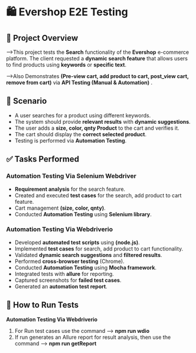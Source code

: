 # 🛍️ Evershop E2E Testing  

## 📌 Project Overview  
-->This project tests the **Search** functionality of the **Evershop** e-commerce platform. The client requested a **dynamic search feature** that allows users to find products using **keywords** or **specific text**.  

-->Also Demonstrates **(Pre-view cart, add product to cart, post_view cart, remove from cart)** via **API Testing (Manual & Automation)** .

## 🔎 Scenario  
- A user searches for a product using different keywords.  
- The system should provide **relevant results** with **dynamic suggestions**.  
- The user adds a **size, color, qnty Product** to the cart and verifies it.  
- The cart should display the **correct selected product**.  
- Testing is performed via **Automation Testing**.

## ✅ Tasks Performed  
### **Automation Testing Via Selenium Webdriver**  
- **Requirement analysis** for the search feature.  
- Created and executed **test cases** for the search, add product to cart feature.
- Cart management **(size, color, qnty)**.
- Conducted **Automation Testing** using **Selenium library**. 

### **Automation Testing Via Webdriverio**  
- Developed **automated test scripts** using **(node.js)**.  
- Implemented **test cases** for search, add product to cart functionality.  
- Validated **dynamic search suggestions** and **filtered results**.  
- Performed **cross-browser testing** (Chrome).
- Conducted **Automation Testing** using **Mocha framework**.  
- Integrated tests with **allure** for reporting.  
- Captured screenshots for **failed test cases**.  
- Generated an **automation test report**.  

## 🚀 How to Run Tests  
**Automation Testing Via Webdriverio**
1. For Run test cases use the command --> **npm run wdio**
3. If run generates an Allure report for result analysis, then use the command --> **npm run getReport**
 
